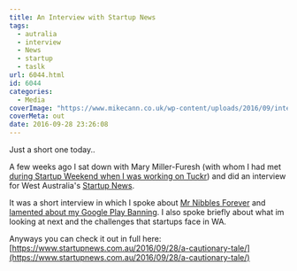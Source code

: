```yaml
---
title: An Interview with Startup News
tags:
  - autralia
  - interview
  - News
  - startup
  - taslk
url: 6044.html
id: 6044
categories:
  - Media
coverImage: "https://www.mikecann.co.uk/wp-content/uploads/2016/09/interview-header.png"
coverMeta: out
date: 2016-09-28 23:26:08
---
```


Just a short one today..

A few weeks ago I sat down with Mary Miller-Furesh (with whom I had met [during Startup Weekend when I was working on Tuckr](https://www.mikecann.co.uk/myprojects/tuckr/startup-weekend-perth-2015-tuckr/)) and did an interview for West Australia's [Startup News](https://www.startupnews.com.au/).<!-- more -->

It was a short interview in which I spoke about [Mr Nibbles Forever](https://www.mikecann.co.uk/category/myprojects/mr-nibbles-forever/) and [lamented about my Google Play Banning](https://www.mikecann.co.uk/misc/why-i-probably-wont-be-making-another-mobile-game-ever-again/). I also spoke briefly about what im looking at next and the challenges that startups face in WA.

Anyways you can check it out in full here: [https://www.startupnews.com.au/2016/09/28/a-cautionary-tale/](https://www.startupnews.com.au/2016/09/28/a-cautionary-tale/)
